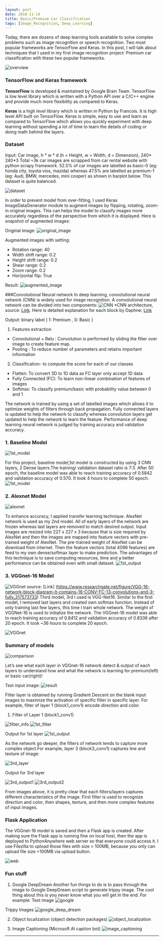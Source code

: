 ```yaml
---
layout: post
date: 2018-11-14
title: Basic/Premium Car Classification
tags: [Image_Recognition, Deep_Learning]
---
```


Today, there are dozens of deep learning tools available to solve complex problems such as image recognition or speech recognition. Two most popular frameworks are TensorFlow and Keras. In this post, I will talk about techniques that I used in my first image recognition project: Premium car classification with these two popular frameworks. 

![overview](/images/overview.png)

### TensorFlow and Keras framework

**TensorFlow** is developed & maintained by Google Brain Team. TensorFlow is low level library which is written with a Python API over a C/C++ engine and provide much more flexibility as compared to Keras.

**Keras** is a high level library which is written in Python by Francois. It is high level API built on TensorFlow. Keras is simple, easy to use and learn as compared to TensorFlow which allows you quickly experiment with deep learning without spending a lot of time to learn the details of coding or doing math behind the layers.

### Dataset

Input: Car image,  h * w * d (h = Height, w = Width, d = Dimension),  240* 240*3
Total ~3k car images are scrapped from car rental website with python scrapy framework. 52.5% of car images are labelled as basic-0 (eg: honda city, toyota vios, mazida) whereas 47.5% are labelled as premium-1 (eg: Audi, BMW, mercedes, mini cooper) as shown in barplot below. This dataset is quite balanced.

![dataset](/images/dataset.png)

In order to prevent model from over-fitting, I used Keras ImageDataGenerator module to augment images by flipping, rotating, zoom-in original images. This can helps the model to classify images more accurately regardless of the perspective from which it is displayed.  Here is snapshot of augmented images: 

Original image:
![original_image](/images/orignal_image.png)

Augmented images with setting:
- Rotation range: 40
- Width shift range: 0.2
- Height shift range: 0.2
- Shear range: 0.2
- Zoom range: 0.2
- Horizontal flip: True

Result:
![augmented_image](/images/augmented_image.png)

###Convolutional Neural network
In deep learning, convolutional neural network (CNN) is widely used for image recognition. A convolutional neural network can be divided into two components:
![CNN](/images/CNN.png)
*CNN architecture, source: [Link](https://medium.com/@RaghavPrabhu/understanding-of-convolutional-neural-network-cnn-deep-learning-99760835f148). Here is detailed explanation for each block by Daphne: [Link](https://medium.freecodecamp.org/an-intuitive-guide-to-convolutional-neural-networks-260c2de0a050)

Output: binary label ( 1: Premium , 0: Basic )

1. Features extraction
- Convolutional + Relu : Convolution is performed by sliding the filter over image to create feature map. 
- Pooling : To reduce number of parameters and retains important information

2. Classification- to compute the score for each of our classes
- Flatten: To convert 3D to 1D data as FC layer only accept 1D data
- Fully Connected (FC):  To learn non-linear combination of features of images
- Softmax: To classify premium/basic with probability value between 0 and 1

The network is trained by using a set of labelled images which allows it to optimize weights of filters through back propagation. Fully connected layers is updated to help the network to classify whereas convolution layers get updated to help the network to learn the feature. Performance of deep learning neural network is judged by training accuracy and validation accuracy.

### 1. Baseline Model
![1st_model](/images/model.png)

For this project, baseline model,1st model is constructed by using 3 CNN layers, 2 Dense layers.The training/ validation dataset ratio is 7:3. After 50 epoch, the baseline model was able to reach training accuracy of 0.5842 and validation accuracy of 0.570. It took 4 hours to complete 50 epoch. 
![1st_model](/images/1st_model.png)

### 2. Alexnet Model

![alexnet](/images/alextnet.png)


To enhance accuracy, I applied transfer learning technique. AlexNet network is used as my 2nd model. All of early layers of the network are frozen whereas last layers are removed to match desired output. Input images are resized into 227 x 227 x 3 because that is size required by AlexNet and then the images are mapped into feature vectors with pre-trained weight of AlexNet. The pre-trained weight of AlexNet can be download from internet. Then the feature vectors (total 4096 features) are feed to my own dense/softmax layer to make prediction. The advantages of this technique is to save computing resources, time and a better performance can be obtained even with small dataset. 
![1st_output](/images/1st_output.png)

### 3. VGGnet-16 Model

![VGGnet](/images/VGGnet.png)
source: [Link] (https://www.researchgate.net/figure/VGG-16-network-block-diagram-It-contains-16-CONV-FC-13-convolutions-and-3-fully_317573733)
Third model, 3rd I used is VGG-Net16. Similar to the first model, I removed last layers and created own softmax function. Instead of only training last few layers, this time I train whole network. The weight of VGGNet-16 is used to initialize the network. The VGGnet-16 model was able to reach training accuracy of 0.8412 and validation accuracy of 0.8336 after 20 epoch. It took ~36 hours to complete 20 epoch. 

![VGGnet](/images/VGGnet_result.png)

### Summary of models

![comparison](/images/comparison.png)

Let’s see what each layer in VGGnet-16 network detect & output of each layers to understand how and what the network is learning for premium(left) or basic car(right)! 

Test input image:
![result](/images/result.png)


Filter layer is obtained by running Gradient Descent on the blank input images to maximize the activation of specific filter in specific layer. For example, filter of layer 1 (block1_conv1) encode direction and color. 

1. Filter of Layer 1 (block1_conv1)

![filter_info](/images/filter_info.png)
![1st_filter](/images/1st_filter.png)

Output for 1st layer
![1st_output](/images/1st_output.png)

As the network go deeper, the filters of network tends to capture more complex object.For example, layer 3 (block3_conv1) captures line and texture of image: 

![3rd_layer](/images/3rd_layer.png)

Output for 3rd layer

![3rd_output1](/images/3rd_output1.png)
![3rd_output2](/images/3rd_output2.png)

From images above, it is pretty clear that each filters/layers captures different characteristics of the image. First filter is used to recognize direction and color,  then shapes, texture, and then more complex features of input images.

### Flask Application
The VGGnet-16 model is saved and then a Flask app is created. After making sure the Flask app is running fine on local host, then the app is deployed to PythonAnywhere web server so that everyone could access it. I use Filezilla to upload those files with size > 100MB, because you only can upload file size <100MB via upload button.

![web](/images/web.png)

### Fun stuff
1. Google DeepDream
Another fun things to do is to pass through the image to Google DeepDream script to generate trippy image. The cool thing about this is you never know what you will get in the end. 
For example: Test image
![google](/images/google_deep_o.png)

Trippy Images
![google_deep_dream](/images/google_deep.png)

2. Object localization (object detection packages)
![object_localization](/images/object_localization.png)

3. Image Captioning (Microsoft AI caption bot)
![image_captioning](/images/image_captioning.png)




---


